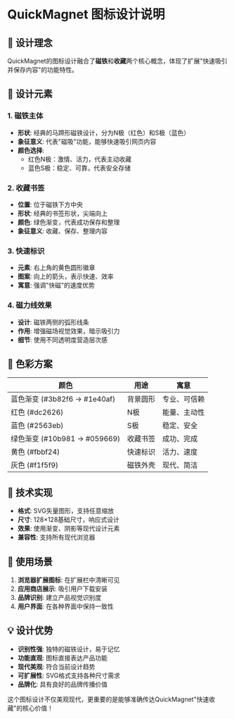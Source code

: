 # QuickMagnet 图标设计说明

## 🎨 设计理念

QuickMagnet的图标设计融合了**磁铁**和**收藏**两个核心概念，体现了扩展"快速吸引并保存内容"的功能特性。

## 🔧 设计元素

### 1. 磁铁主体
- **形状**: 经典的马蹄形磁铁设计，分为N极（红色）和S极（蓝色）
- **象征意义**: 代表"磁吸"功能，能够快速吸引网页内容
- **颜色选择**: 
  - 红色N极：激情、活力，代表主动收藏
  - 蓝色S极：稳定、可靠，代表安全存储

### 2. 收藏书签
- **位置**: 位于磁铁下方中央
- **形状**: 经典的书签形状，尖端向上
- **颜色**: 绿色渐变，代表成功保存和整理
- **象征意义**: 收藏、保存、整理内容

### 3. 快速标识
- **元素**: 右上角的黄色圆形徽章
- **图案**: 向上的箭头，表示快速、效率
- **寓意**: 强调"快磁"的速度优势

### 4. 磁力线效果
- **设计**: 磁铁两侧的弧形线条
- **作用**: 增强磁场视觉效果，暗示吸引力
- **细节**: 使用不同透明度营造层次感

## 🌈 色彩方案

| 颜色 | 用途 | 寓意 |
|------|------|------|
| 蓝色渐变 (#3b82f6 → #1e40af) | 背景圆形 | 专业、可信赖 |
| 红色 (#dc2626) | N极 | 能量、主动性 |
| 蓝色 (#2563eb) | S极 | 稳定、安全 |
| 绿色渐变 (#10b981 → #059669) | 收藏书签 | 成功、完成 |
| 黄色 (#fbbf24) | 快速标识 | 活力、速度 |
| 灰色 (#f1f5f9) | 磁铁外壳 | 现代、简洁 |

## 📐 技术实现

- **格式**: SVG矢量图形，支持任意缩放
- **尺寸**: 128×128基础尺寸，响应式设计
- **效果**: 使用渐变、阴影等现代设计元素
- **兼容性**: 支持所有现代浏览器

## 🎯 使用场景

1. **浏览器扩展图标**: 在扩展栏中清晰可见
2. **应用商店展示**: 吸引用户下载安装
3. **品牌识别**: 建立产品视觉识别度
4. **用户界面**: 在各种界面中保持一致性

## 💡 设计优势

- **识别性强**: 独特的磁铁设计，易于记忆
- **功能直观**: 图标直接表达产品功能
- **现代美观**: 符合当前设计趋势
- **可扩展性**: SVG格式支持各种尺寸需求
- **品牌化**: 具有良好的品牌传播价值

这个图标设计不仅美观现代，更重要的是能够准确传达QuickMagnet"快速收藏"的核心价值！